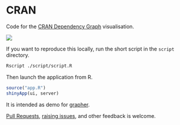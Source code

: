 # CRAN

Code for the [CRAN Dependency Graph](http://shiny.john-coene.com/cran) visualisation.

![](https://grapher.network/img/grapher-demo.png)

If you want to reproduce this locally, run the short script in the `script` directory.

```bash
Rscript ./script/script.R
```

Then launch the application from R.

```r
source("app.R")
shinyApp(ui, server)
```

It is intended as demo for [grapher](https://grapher.network).

[Pull Requests](https://github.com/JohnCoene/cran/pulls), [raising issues](https://github.com/JohnCoene/cran/issues), and other feedback is welcome.

